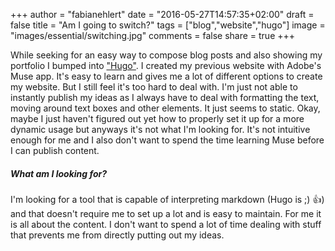 +++
author = "fabianehlert"
date = "2016-05-27T14:57:35+02:00"
draft = false
title = "Am I going to switch?"
tags = ["blog","website","hugo"]
image = "images/essential/switching.jpg"
comments = false
share = true
+++

While seeking for an easy way to compose blog posts and also showing my portfolio I bumped into ["Hugo"](https://github.com/spf13/hugo).
I created my previous website with Adobe's Muse app. It's easy to learn and gives me a lot of different options to create my website. But I still feel it's too hard to deal with. I'm just not able to instantly publish my ideas as I always have to deal with formatting the text, moving around text boxes and other elements. It just seems to static. Okay, maybe I just haven't figured out yet how to properly set it up for a more dynamic usage but anyways it's not what I'm looking for. It's not intuitive enough for me and I also don't want to spend the time learning Muse before I can publish content.

##### What am I looking for?
I'm looking for a tool that is capable of interpreting markdown (Hugo is ;) 👍) and that doesn't require me to set up a lot and is easy to maintain. For me it is all about the content. I don't want to spend a lot of time dealing with stuff that prevents me from directly putting out my ideas.
